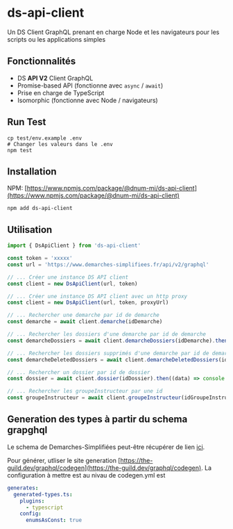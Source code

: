 # ds-api-client

Un DS Client GraphQL prenant en charge Node et les navigateurs pour les scripts ou les applications simples

## Fonctionnalités

* DS **API V2** Client GraphQL
* Promise-based API (fonctionne avec `async` / `await`)
* Prise en charge de TypeScript
* Isomorphic (fonctionne avec Node / navigateurs)

## Run Test

```shell
cp test/env.example .env 
# Changer les valeurs dans le .env
npm test
```

## Installation

NPM: [https://www.npmjs.com/package/@dnum-mi/ds-api-client](https://www.npmjs.com/package/@dnum-mi/ds-api-client)

```shell
npm add ds-api-client
```

## Utilisation

```js
import { DsApiClient } from 'ds-api-client'

const token = 'xxxxx'
const url = 'https://www.demarches-simplifiees.fr/api/v2/graphql'

// ... Créer une instance DS API client  
const client = new DsApiClient(url, token)

// ... Créer une instance DS API client avec un http proxy
const client = new DsApiClient(url, token, proxyUrl)

// ... Rechercher une demarche par id de demarche 
const demarche = await client.demarche(idDemarche)

// ... Rechercher les dossiers d'une demarche par id de demarche 
const demarcheDossiers = await client.demarcheDossiers(idDemarche).then((data) => console.log(data))

// ... Rechercher les dossiers supprimés d'une demarche par id de demarche 
const demarcheDeletedDossiers = await client.demarcheDeletedDossiers(idDemarche).then((data) => console.log(data))

// ... Rechercher un dossier par id de dossier
const dossier = await client.dossier(idDossier).then((data) => console.log(data))

// ... Rechercher les groupeInstructeur par une id
const groupeInstructeur = await client.groupeInstructeur(idGroupeInstructeur).then((data) => console.log(data))
```

## Generation des types à partir du schema grapghql

Le schema de Demarches-Simplifiées peut-être récupérer de lien [ici](https://github.com/demarches-simplifiees/demarches-simplifiees.fr/blob/main/app/graphql/schema.graphql).

Pour générer, utliser le site generation [https://the-guild.dev/graphql/codegen](https://the-guild.dev/graphql/codegen).
La configuration à mettre est au nivau de codegen.yml est

```yaml
generates:
  generated-types.ts:
    plugins:
      - typescript
    config:
      enumsAsConst: true
```

